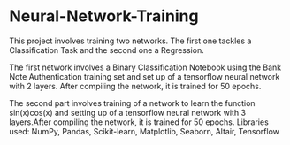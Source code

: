 # Neural-Network-Training
This project involves training two networks. The first one tackles a Classification Task and the second one a Regression. 

The first network involves a Binary Classification Notebook using the Bank Note Authentication training set and set up of a tensorflow neural network with 2 layers. After compiling the network, it is trained for 50 epochs.

The second part involves training of a network to learn the function sin(x)cos(x) and setting up of a tensorflow neural network with 3 layers.After compiling the network, it is trained for 50 epochs.
Libraries used: NumPy, Pandas, Scikit-learn, Matplotlib, Seaborn, Altair, Tensorflow

